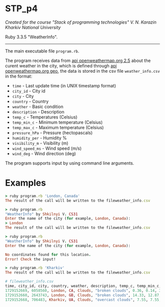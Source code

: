 # STP_p4

_Created for the course "Stack of programming technologies" V. N. Karazin Kharkiv National University_

Ruby 3.3.5 "WeatherInfo".

---

The main executable file `program.rb`.

The program receives data from [api openweathermap.org 2.5](https://api.openweathermap.org/data/2.5) about the curent weather in the city, which is defined through [api openweathermap.org geo](api.openweathermap.org/geo/1.0), the data is stored in the csv file `weather_info.csv` in the format:

- `time` - Last update time (in UNIX timestamp format)
- `city_id` - City id
- `city` - City
- `country` - Country
- `weather` - Basic condition
- `description` - Description
- `temp_c` - Temperatures (Celsius)
- `temp_min_c` - Minimum temperature (Celsius)
- `temp_max_c` - Maximum temperature (Celsius)
- `pressure_hPa` - Pressure (hectopascals)
- `humidity_per` - Humidity %
- `visibility_m` - Visibility (m)
- `wind_speed_ms` - Wind speed (m/s)
- `wind_deg` - Wind direction (deg)

The program supports input by using command line arguments.

# Examples

```ruby
> ruby program.rb 'London, Canada'
The result of the call will be written to the fileweather_info.csv

> ruby program.rb
"WeatherInfo" by Shkilnyi V. CS31
Enter the name of the city (for example, London, Canada):
> London
The result of the call will be written to the fileweather_info.csv

> ruby program.rb
"WeatherInfo" by Shkilnyi V. CS31
Enter the name of the city (for example, London, Canada):

No coordinates found for this location.
Error! Check the input!

> ruby program.rb 'Kharkiv'
The result of the call will be written to the fileweather_info.csv

# fileweather_info.csv
time, city_id, city, country, weather, description, temp_c, temp_min_c, temp_max_c, pressure_hPa, humidity_per, visibility_m, wind_speed_ms, wind_deg
1729152669, 6058560, London, CA, Clouds, "broken clouds", 0.36, 0.14, 3.18, 1027, 93, 10000, 1.33, 358
1729152660, 2643743, London, GB, Clouds, "broken clouds", 14.33, 12.87, 15.58, 1009, 90, 10000, 1.34, 272
1729152668, 706483, Kharkiv, UA, Clouds, "overcast clouds", 7.55, 7.55, 7.55, 1028, 69, 10000, 5.04, 7
```
